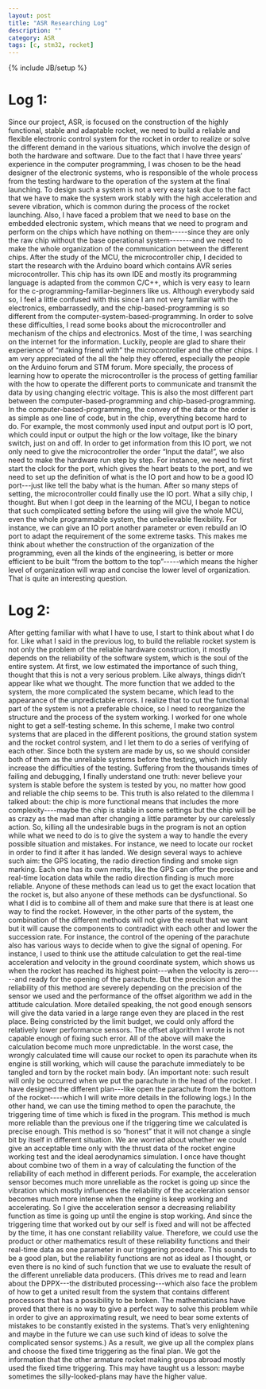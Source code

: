 ```yaml
---
layout: post
title: "ASR Researching Log"
description: ""
category: ASR
tags: [c, stm32, rocket]
---
```

{% include JB/setup %}

# Log 1:
Since our project, ASR, is focused on the construction of the highly functional, stable and adaptable rocket, we need to build a reliable and flexible electronic control system for the rocket in order to realize or solve the different demand in the various situations, which involve the design of both the hardware and software. Due to the fact that I have three years’ experience in the computer programming, I was chosen to be the head designer of the electronic systems, who is responsible of the whole process from the testing hardware to the operation of the system at the final launching. To design such a system is not a very easy task due to the fact that we have to make the system work stably with the high acceleration and severe vibration, which is common during the process of the rocket launching. Also, I have faced a problem that we need to base on the embedded electronic system, which means that we need to program and perform on the chips which have nothing on them-----since they are only the raw chip without the base operational system-------and we need to make the whole organization of the communication between the different chips. After the study of the MCU, the microcontroller chip, I decided to start the research with the Arduino board which contains AVR series microcontroller. This chip has its own IDE and mostly its programming language is adapted from the common C/C++, which is very easy to learn for the c-programming-familiar-beginners like us. Although everybody said so, I feel a little confused with this since I am not very familiar with the electronics, embarrassedly, and the chip-based-programming is so different from the computer-system-based-programming. In order to solve these difficulties, I read some books about the microcontroller and mechanism of the chips and electronics. Most of the time, I was searching on the internet for the information. Luckily, people are glad to share their experience of “making friend with” the microcontroller and the other chips. I am very appreciated of the all the help they offered, especially the people on the Arduino forum and STM forum. More specially, the process of learning how to operate the microcontroller is the process of getting familiar with the how to operate the different ports to communicate and transmit the data by using changing electric voltage. This is also the most different part between the computer-based-programming and chip-based-programming. In the computer-based-programming, the convey of the data or the order is as simple as one line of code, but in the chip, everything become hard to do. For example, the most commonly used input and output port is IO port, which could input or output the high or the low voltage, like the binary switch, just on and off. In order to get information from this IO port, we not only need to give the microcontroller the order “Input the data!”, we also need to make the hardware run step by step. For instance, we need to first start the clock for the port, which gives the heart beats to the port, and we need to set up the definition of what is the IO port and how to be a good IO port---just like tell the baby what is the human. After so many steps of setting, the microcontroller could finally use the IO port. What a silly chip, I thought. But when I got deep in the learning of the MCU, I began to notice that such complicated setting before the using will give the whole MCU, even the whole programmable system, the unbelievable flexibility. For instance, we can give an IO port another parameter or even rebuild an IO port to adapt the requirement of the some extreme tasks. This makes me think about whether the construction of the organization of the programming, even all the kinds of the engineering, is better or more efficient to be built “from the bottom to the top”-----which means the higher level of organization will wrap and concise the lower level of organization. That is quite an interesting question. 

# Log 2:
After getting familiar with what I have to use, I start to think about what I do for. Like what I said in the previous log, to build the reliable rocket system is not only the problem of the reliable hardware construction, it mostly depends on the reliability of the software system, which is the soul of the entire system. At first, we low estimated the importance of such thing, thought that this is not a very serious problem. Like always, things didn’t appear like what we thought. The more function that we added to the system, the more complicated the system became, which lead to the appearance of the unpredictable errors. I realize that to cut the functional part of the system is not a preferable choice, so I need to reorganize the structure and the process of the system working. I worked for one whole night to get a self-testing scheme. In this scheme, I make two control systems that are placed in the different positions, the ground station system and the rocket control system, and I let them to do a series of verifying of each other. Since both the system are made by us, so we should consider both of them as the unreliable systems before the testing, which invisibly increase the difficulties of the testing. Suffering from the thousands times of failing and debugging, I finally understand one truth: never believe your system is stable before the system is tested by you, no matter how good and reliable the chip seems to be. This truth is also related to the dilemma I talked about: the chip is more functional means that includes the more complexity----maybe the chip is stable in some settings but the chip will be as crazy as the mad man after changing a little parameter by our carelessly action. So, killing all the undesirable bugs in the program is not an option while what we need to do is to give the system a way to handle the every possible situation and mistakes. For instance, we need to locate our rocket in order to find it after it has landed. We design several ways to achieve such aim: the GPS locating, the radio direction finding and smoke sign marking. Each one has its own merits, like the GPS can offer the precise and real-time location data while the radio direction finding is much more reliable. Anyone of these methods can lead us to get the exact location that the rocket is, but also anyone of these methods can be dysfunctional. So what I did is to combine all of them and make sure that there is at least one way to find the rocket. However, in the other parts of the system, the combination of the different methods will not give the result that we want but it will cause the components to contradict with each other and lower the succession rate. For instance, the control of the opening of the parachute also has various ways to decide when to give the signal of opening. For instance, I used to think use the attitude calculation to get the real-time acceleration and velocity in the ground coordinate system, which shows us when the rocket has reached its highest point---when the velocity is zero-----and ready for the opening of the parachute. But the precision and the reliability of this method are severely depending on the precision of the sensor we used and the performance of the offset algorithm we add in the attitude calculation. More detailed speaking, the not good enough sensors will give the data varied in a large range even they are placed in the rest place. Being constricted by the limit budget, we could only afford the relatively lower performance sensors. The offset algorithm I wrote is not capable enough of fixing such error. All of the above will make the calculation become much more unpredictable. In the worst case, the wrongly calculated time will cause our rocket to open its parachute when its engine is still working, which will cause the parachute immediately to be tangled and torn by the rocket main body. (An important note: such result will only be occurred when we put the parachute in the head of the rocket. I have designed the different plan---like open the parachute from the bottom of the rocket----which I will write more details in the following logs.) In the other hand, we can use the timing method to open the parachute, the triggering time of time which is fixed in the program. This method is much more reliable than the previous one if the triggering time we calculated is precise enough. This method is so “honest” that it will not change a single bit by itself in different situation. We are worried about whether we could give an acceptable time only with the thrust data of the rocket engine working test and the ideal aerodynamics simulation. I once have thought about combine two of them in a way of calculating the function of the reliability of each method in different periods. For example, the acceleration sensor becomes much more unreliable as the rocket is going up since the vibration which mostly influences the reliability of the acceleration sensor becomes much more intense when the engine is keep working and accelerating. So I give the acceleration sensor a decreasing reliability function as time is going up until the engine is stop working. And since the triggering time that worked out by our self is fixed and will not be affected by the time, it has one constant reliability value. Therefore, we could use the product or other mathematics result of these reliability functions and their real-time data as one parameter in our triggering procedure. This sounds to be a good plan, but the reliability functions are not as ideal as I thought, or even there is no kind of such function that we use to evaluate the result of the different unreliable data producers. (This drives me to read and learn about the DPPX---the distributed processing---which also face the problem of how to get a united result from the system that contains different processors that has a possibility to be broken. The mathematicians have proved that there is no way to give a perfect way to solve this problem while in order to give an approximating result, we need to bear some extents of mistakes to be constantly existed in the systems. That’s very enlightening and maybe in the future we can use such kind of ideas to solve the complicated sensor systems.) As a result, we give up all the complex plans and choose the fixed time triggering as the final plan. We got the information that the other armature rocket making groups abroad mostly used the fixed time triggering. This may have taught us a lesson: maybe sometimes the silly-looked-plans may have the higher value.
